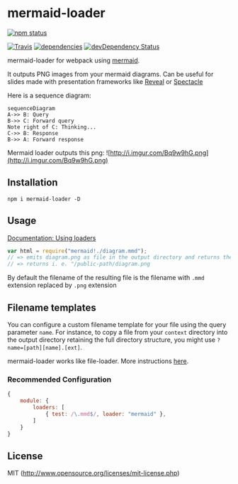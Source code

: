 mermaid-loader
===============

[![npm status](https://nodei.co/npm/mermaid-loader.svg?downloads=true&stars=true)](https://npmjs.org/package/mermaid-loader)

[![Travis](https://travis-ci.org/popul/mermaid-loader.svg)](https://travis-ci.org/popul/mermaid-loader.svg)
[![dependencies](https://david-dm.org/popul/mermaid-loader.svg)](http://david-dm.org/popul/mermaid-loader)
[![devDependency Status](https://david-dm.org/popul/mermaid-loader/dev-status.svg)](https://david-dm.org/popul/mermaid-loader#info=devDependencies)

mermaid-loader for webpack using [mermaid](https://github.com/knsv/mermaid).

It outputs PNG images from your mermaid diagrams. Can be useful for slides made with presentation frameworks like [Reveal](http://lab.hakim.se/reveal-js) or [Spectacle](https://formidable.com/open-source/spectacle/)

Here is a sequence diagram:
```
sequenceDiagram
A->> B: Query
B->> C: Forward query
Note right of C: Thinking...
C->> B: Response
B->> A: Forward response
```

Mermaid loader outputs this png:
![http://i.imgur.com/Bq9w9hG.png](http://i.imgur.com/Bq9w9hG.png)

## Installation

```npm i mermaid-loader -D```

## Usage 

[Documentation: Using loaders](http://webpack.github.io/docs/using-loaders.html)

```javascript
var html = require("mermaid!./diagram.mmd");
// => emits diagram.png as file in the output directory and returns the public url
// => returns i. e. "/public-path/diagram.png
```

By default the filename of the resulting file is the filename with `.mmd` extension replaced by `.png` extension

## Filename templates

You can configure a custom filename template for your file using the query
parameter `name`. For instance, to copy a file from your `context` directory
into the output directory retaining the full directory structure, you might
use `?name=[path][name].[ext]`.

mermaid-loader works like file-loader. More instructions [here](https://github.com/webpack/file-loader/blob/master/README.md#filename-templates).

### Recommended Configuration

```javascript
{
    module: {
        loaders: [
            { test: /\.mmd$/, loader: "mermaid" },
        ]
    }
}
```

## License

MIT (http://www.opensource.org/licenses/mit-license.php)
